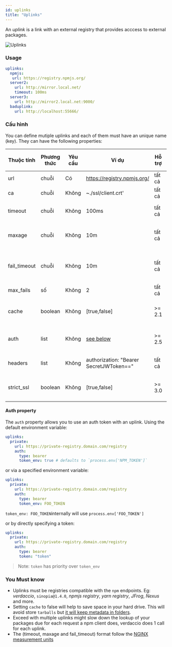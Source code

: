 ```yaml
---
id: uplinks
title: "Uplinks"
---
```


An *uplink* is a link with an external registry that provides acccess to external packages.

![Uplinks](https://user-images.githubusercontent.com/558752/52976233-fb0e3980-33c8-11e9-8eea-5415e6018144.png)

### Usage

```yaml
uplinks:
  npmjs:
   url: https://registry.npmjs.org/
  server2:
    url: http://mirror.local.net/
    timeout: 100ms
  server3:
    url: http://mirror2.local.net:9000/
  baduplink:
    url: http://localhost:55666/
```

### Cấu hình

You can define mutiple uplinks and each of them must have an unique name (key). They can have the following properties:

| Thuộc tính   | Phương thức | Yêu cầu | Ví dụ                                   | Hỗ trợ | Miêu tả                                                                                                                    | Giá trị mặc định |
| ------------ | ----------- | ------- | --------------------------------------- | ------ | -------------------------------------------------------------------------------------------------------------------------- | ---------------- |
| url          | chuỗi       | Có      | https://registry.npmjs.org/             | tất cả | The registry url                                                                                                           | npmjs            |
| ca           | chuỗi       | Không   | ~./ssl/client.crt'                      | tất cả | SSL path certificate                                                                                                       | No default       |
| timeout      | chuỗi       | Không   | 100ms                                   | tất cả | set new timeout for the request                                                                                            | 30s              |
| maxage       | chuỗi       | Không   | 10m                                     | tất cả | the time threshold to the cache is valid                                                                                   | 2m               |
| fail_timeout | chuỗi       | Không   | 10m                                     | tất cả | defines max time when a request becomes a failure                                                                          | 5m               |
| max_fails    | số          | Không   | 2                                       | tất cả | limit maximun failure request                                                                                              | 2                |
| cache        | boolean     | Không   | [true,false]                            | >= 2.1 | cache all remote tarballs in storage                                                                                       | true             |
| auth         | list        | Không   | [see below](uplinks.md#auth-property)   | >= 2.5 | assigns the header 'Authorization' [more info](http://blog.npmjs.org/post/118393368555/deploying-with-npm-private-modules) | disabled         |
| headers      | list        | Không   | authorization: "Bearer SecretJWToken==" | tất cả | list of custom headers for the uplink                                                                                      | disabled         |
| strict_ssl   | boolean     | Không   | [true,false]                            | >= 3.0 | If true, requires SSL certificates be valid.                                                                               | true             |

#### Auth property

The `auth` property allows you to use an auth token with an uplink. Using the default environment variable:

```yaml
uplinks:
  private:
    url: https://private-registry.domain.com/registry
    auth:
      type: bearer
      token_env: true # defaults to `process.env['NPM_TOKEN']`
```

or via a specified environment variable:

```yaml
uplinks:
  private:
    url: https://private-registry.domain.com/registry
    auth:
      type: bearer
      token_env: FOO_TOKEN
```

`token_env: FOO_TOKEN`internally will use `process.env['FOO_TOKEN']`

or by directly specifying a token:

```yaml
uplinks:
  private:
    url: https://private-registry.domain.com/registry
    auth:
      type: bearer
      token: "token"
```

> Note: `token` has priority over `token_env`

### You Must know

* Uplinks must be registries compatible with the `npm` endpoints. Eg: *verdaccio*, `sinopia@1.4.0`, *npmjs registry*, *yarn registry*, *JFrog*, *Nexus* and more.
* Setting `cache` to false will help to save space in your hard drive. This will avoid store `tarballs` but [it will keep metadata in folders](https://github.com/verdaccio/verdaccio/issues/391).
* Exceed with multiple uplinks might slow down the lookup of your packages due for each request a npm client does, verdaccio does 1 call for each uplink.
* The (timeout, maxage and fail_timeout) format follow the [NGINX measurement units](http://nginx.org/en/docs/syntax.html)